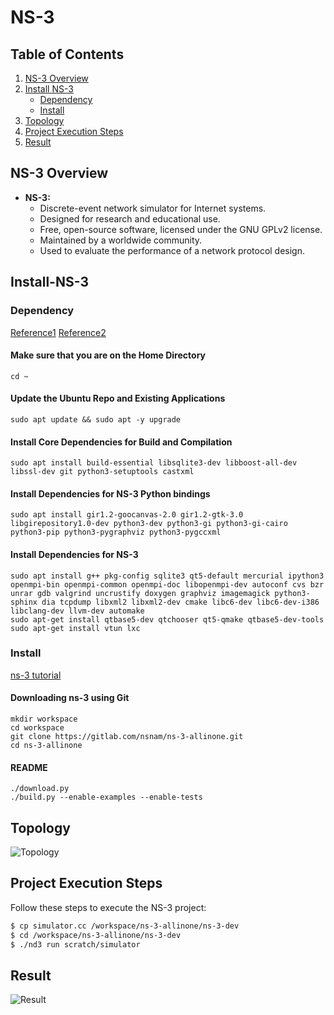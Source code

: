 # NS-3 

## Table of Contents
1. [NS-3 Overview](#NS-3-Overview)
2. [Install NS-3](#Install-NS-3)
   - [Dependency](#Dependency)
   - [Install](#Install)
4. [Topology](#Topology)
5. [Project Execution Steps](#Project-Execution-Steps)
6. [Result](#Result)


## NS-3 Overview
- **NS-3:**
  - Discrete-event network simulator for Internet systems.
  - Designed for research and educational use.
  - Free, open-source software, licensed under the GNU GPLv2 license.
  - Maintained by a worldwide community.
  - Used to evaluate the performance of a network protocol design.

## Install-NS-3

### Dependency
[Reference1](https://karimmd.github.io/post/tutorial/ns3_installation/)
[Reference2](https://hackmd.io/@tomorrow3h/ns3)
#### Make sure that you are on the Home Directory
``` shellscript=
cd ~
```
#### Update the Ubuntu Repo and Existing Applications
``` shellscript=
sudo apt update && sudo apt -y upgrade
```
#### Install Core Dependencies for Build and Compilation
``` shellscript=
sudo apt install build-essential libsqlite3-dev libboost-all-dev libssl-dev git python3-setuptools castxml
```
#### Install Dependencies for NS-3 Python bindings
``` shellscript=
sudo apt install gir1.2-goocanvas-2.0 gir1.2-gtk-3.0 libgirepository1.0-dev python3-dev python3-gi python3-gi-cairo python3-pip python3-pygraphviz python3-pygccxml
```
#### Install Dependencies for NS-3
``` shellscript=
sudo apt install g++ pkg-config sqlite3 qt5-default mercurial ipython3 openmpi-bin openmpi-common openmpi-doc libopenmpi-dev autoconf cvs bzr unrar gdb valgrind uncrustify doxygen graphviz imagemagick python3-sphinx dia tcpdump libxml2 libxml2-dev cmake libc6-dev libc6-dev-i386 libclang-dev llvm-dev automake
sudo apt-get install qtbase5-dev qtchooser qt5-qmake qtbase5-dev-tools
sudo apt-get install vtun lxc
```

### Install
[ns-3 tutorial](https://www.nsnam.org/docs/tutorial/html/getting-started.html#downloading-ns-3-using-git)
#### Downloading ns-3 using Git
``` shellscript=
mkdir workspace
cd workspace
git clone https://gitlab.com/nsnam/ns-3-allinone.git
cd ns-3-allinone
```
#### README
``` shellscript=
./download.py
./build.py --enable-examples --enable-tests
```

## Topology
![Topology](https://github.com/Lewis-panda/Network-Simulator-with-Ns-3/assets/116704255/390b032d-23c1-4861-97bc-c4170c6db24b)



## Project Execution Steps
Follow these steps to execute the NS-3 project:
```bash
$ cp simulator.cc /workspace/ns-3-allinone/ns-3-dev
$ cd /workspace/ns-3-allinone/ns-3-dev
$ ./nd3 run scratch/simulator
```

## Result
![Result](https://github.com/Lewis-panda/Network-Simulator-with-Ns-3/assets/116704255/6d4e56a2-9c8e-4c2d-878d-d437bc0268f9)




